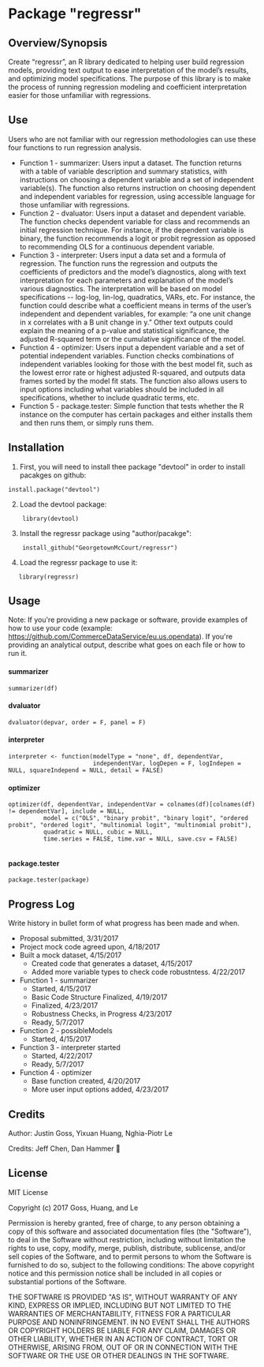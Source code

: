 # Package "regressr"


## Overview/Synopsis
 Create “regressr”, an R library dedicated to helping user build regression models, providing text output to ease interpretation of the model’s results, and optimizing model specifications. The purpose of this library is to make the process of running regression modeling and coefficient interpretation easier for those unfamiliar with regressions.

## Use
Users who are not familiar with our regression methodologies can use these four functions to run regression analysis.
* Function 1 - summarizer: Users input a dataset. The function returns with a table of variable description and summary statistics, with instructions on choosing a dependent variable and a set of independent variable(s). The function also returns instruction on choosing dependent and independent variables for regression, using accessible language for those unfamiliar with regressions.
* Function 2 - dvaluator: Users input a dataset and dependent variable. The function checks dependent variable for class and recommends an initial regression technique. For instance, if the dependent variable is binary, the function recommends a logit or probit regression as opposed to recommending OLS for a continuous dependent variable.
* Function 3 - interpreter: Users input a data set and a formula of regression. The function runs the regression and outputs the coefficients of predictors and the model’s diagnostics, along with text interpretation for each parameters and explanation of the model’s various diagnostics. The interpretation will be based on model specifications -- log-log, lin-log, quadratics, VARs, etc. For instance, the function could describe what a coefficient means in terms of the user’s independent and dependent variables, for example: “a one unit change in x correlates with a B unit change in y.” Other text outputs could explain the meaning of a p-value and statistical significance, the adjusted R-squared term or the cumulative significance of the model.
* Function 4 - optimizer: Users input a dependent variable and a set of potential independent variables. Function checks combinations of independent variables looking for those with the best model fit, such as the lowest error rate or highest adjusted R-squared, and outputs data frames sorted by the model fit stats. The function also allows users to input options including what variables should be included in all specifications, whether to include quadratic terms, etc.
* Function 5 - package.tester: Simple function that tests whether the R instance on the computer has certain packages and either installs them and then runs them, or simply runs them.

## Installation
 1. First, you will need to install thee package "devtool" in order to install pacakges on github:
```
install.package("devtool")
```
 2. Load the devtool package:    
```
    library(devtool)
```
 3. Install the regressr package using "author/pacakge":
```
    install_github("GeorgetownMcCourt/regressr")
```
 4. Load the regressr package to use it:
 ```
    library(regressr)
 ```

## Usage
Note: If you're providing a new package or software, provide examples of how to use your code (example: https://github.com/CommerceDataService/eu.us.opendata). If you're providing an analytical output, describe what goes on each file or how to run it.
#### summarizer
```
summarizer(df)
```
#### dvaluator
```
dvaluator(depvar, order = F, panel = F)
```

#### interpreter
```
interpreter <- function(modelType = "none", df, dependentVar,
                        independentVar, logDepen = F, logIndepen = NULL, squareIndepend = NULL, detail = FALSE)
```

#### optimizer
```
optimizer(df, dependentVar, independentVar = colnames(df)[colnames(df) != dependentVar], include = NULL,
          model = c("OLS", "binary probit", "binary logit", "ordered probit", "ordered logit", "multinomial logit", "multinomial probit"),
          quadratic = NULL, cubic = NULL,
          time.series = FALSE, time.var = NULL, save.csv = FALSE)


```
#### package.tester
```
package.tester(package)
```

## Progress Log
 Write history in bullet form of what progress has been made and when.
 * Proposal submitted, 3/31/2017
 * Project mock code agreed upon, 4/18/2017
 * Built a mock dataset, 4/15/2017
     * Created code that generates a dataset, 4/15/2017
     * Added more variable types to check code robustntess. 4/22/2017
 * Function 1 - summarizer
     * Started, 4/15/2017
     * Basic Code Structure Finalized, 4/19/2017
     * Finalized, 4/23/2017
     * Robustness Checks, in Progress 4/23/2017
     * Ready, 5/7/2017
 * Function 2 - possibleModels
     * Started, 4/15/2017
 * Function 3 - interpreter started
     * Started, 4/22/2017
     * Ready, 5/7/2017
 * Function 4 - optimizer
     * Base function created, 4/20/2017
     * More user input options added, 4/23/2017


## Credits
Author: Justin Goss, Yixuan Huang, Nghia-Piotr Le

Credits: Jeff Chen, Dan Hammer :hammer:

## License
MIT License

Copyright (c) 2017 Goss, Huang, and Le

Permission is hereby granted, free of charge, to any person obtaining a copy of this software and associated documentation files (the "Software"), to deal in the Software without restriction, including without limitation the rights to use, copy, modify, merge, publish, distribute, sublicense, and/or sell copies of the Software, and to permit persons to whom the Software is furnished to do so, subject to the following conditions:
The above copyright notice and this permission notice shall be included in all copies or substantial portions of the Software.

THE SOFTWARE IS PROVIDED "AS IS", WITHOUT WARRANTY OF ANY KIND, EXPRESS OR IMPLIED, INCLUDING BUT NOT LIMITED TO THE WARRANTIES OF MERCHANTABILITY, FITNESS FOR A PARTICULAR PURPOSE AND NONINFRINGEMENT. IN NO EVENT SHALL THE AUTHORS OR COPYRIGHT HOLDERS BE LIABLE FOR ANY CLAIM, DAMAGES OR OTHER LIABILITY, WHETHER IN AN ACTION OF CONTRACT, TORT OR OTHERWISE, ARISING FROM, OUT OF OR IN CONNECTION WITH THE SOFTWARE OR THE USE OR OTHER DEALINGS IN THE SOFTWARE.
